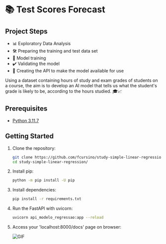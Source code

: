 # 📚 Test Scores Forecast

## Project Steps
- 📊 Exploratory Data Analysis
- 🛠️ Preparing the training and test data set
- 🤖 Model training
- ✔️ Validating the model
- 🚀 Creating the API to make the model available for use

Using a dataset containing hours of study and exam grades of students on a course, the aim is to develop an AI model that tells us what the student's grade is likely to be, according to the hours studied. 🎓📈

## Prerequisites
- [Python 3.11.7](https://www.python.org/downloads/release/python-3117/)

## Getting Started

1. Clone the repository:

   ```bash
   git clone https://github.com/fcursino/study-simple-linear-regression.git
   cd study-simple-linear-regression/
2. Install pip:

   ```bash
   python -m pip install -U pip
3. Install dependencies:

   ```bash
   pip install -r requirements.txt
4. Run the FastAPI with uvicorn:

   ```bash
   uvicorn api_modelo_regressao:app --reload
5. Access your 'localhost:8000/docs' page on browser:
   
   ![GIF](https://github.com/fcursino/study-simple-linear-regression/blob/main/test.gif)
